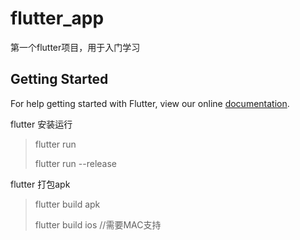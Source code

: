 # flutter_app
第一个flutter项目，用于入门学习

## Getting Started

For help getting started with Flutter, view our online
[documentation](https://flutter.io/).

flutter 安装运行

> flutter run
>
> flutter run --release

flutter 打包apk

> flutter build apk
>
> flutter build ios //需要MAC支持
